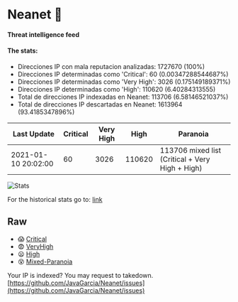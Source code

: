 # Neanet :hocho:
#### Threat intelligence feed
#### The stats:

- Direcciones IP con mala reputacion analizadas: 1727670 (100%)
- Direcciones IP determinadas como 'Critical':  60 (0.00347288544687%)
- Direcciones IP determinadas como 'Very High':  3026 (0.175149189371%)
- Direcciones IP determinadas como 'High':  110620 (6.40284313555)
- Total de direcciones IP indexadas en Neanet:  113706 (6.58146521037%)
- Total de direcciones IP descartadas en Neanet:  1613964 (93.4185347896%)

| Last Update | Critical | Very High | High | Paranoia |
| --- | --- | --- | --- | --- |
| 2021-01-10 20:02:00 | 60 | 3026 | 110620 | 113706 mixed list (Critical + Very High + High)|

![Stats](https://docs.google.com/spreadsheets/d/e/2PACX-1vSnaNMIXVabIpDJjufMlzH7poXnshF3mgd8Is1g9ytUEzVsP5my4Trn8f-xkoLLQ38xpL3HtmUexLo6/pubchart?oid=501124687&format=image)

For the historical stats go to: [link](/stats.csv)
## Raw
- :scream: [Critical](https://raw.githubusercontent.com/JavaGarcia/Neanet/master/blacklists/neanet_critical.txt)
- :fearful: [VeryHigh](https://raw.githubusercontent.com/JavaGarcia/Neanet/master/blacklists/neanet_veryHigh.txtt)
- :frowning: [High](https://raw.githubusercontent.com/JavaGarcia/Neanet/master/blacklists/neanet_high.txt)
- :dizzy_face: [Mixed-Paranoia](https://raw.githubusercontent.com/JavaGarcia/Neanet/master/blacklists/neanet_all.txt)


Your IP is indexed? You may request to takedown. [https://github.com/JavaGarcia/Neanet/issues](https://github.com/JavaGarcia/Neanet/issues)










































































































































































































































































































































































































































































































































































































































































































































































































































































































































































































































































































































































































































































































































































































































































































































































































































































































































































































































































































































































































































































































































































































































































































































































































































































































































































































































































































































































































































































































































































































































































































































































































































































































































































































































































































































